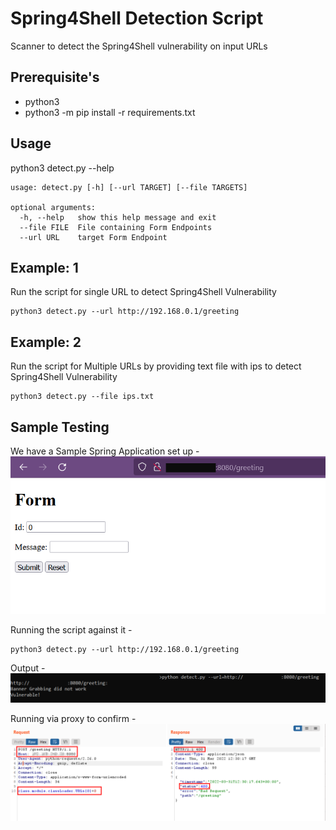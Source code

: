 # Spring4Shell Detection Script
Scanner to detect the Spring4Shell vulnerability on input URLs

## Prerequisite's
- python3
- python3 -m pip install -r requirements.txt

## Usage
python3 detect.py --help

```
usage: detect.py [-h] [--url TARGET] [--file TARGETS]

optional arguments:
  -h, --help   show this help message and exit
  --file FILE  File containing Form Endpoints
  --url URL    target Form Endpoint
```

## Example: 1
Run the script for single URL to detect Spring4Shell Vulnerability
```
python3 detect.py --url http://192.168.0.1/greeting
```

## Example: 2
Run the script for Multiple URLs by providing text file with ips to detect Spring4Shell Vulnerability
```
python3 detect.py --file ips.txt
```

## Sample Testing
We have a Sample Spring Application set up -
![](images/ex1.png)

Running the script against it -
```
python3 detect.py --url http://192.168.0.1/greeting
```
Output -
![](images/ex3.png)

Running via proxy to confirm -
![](images/ex2.png)

